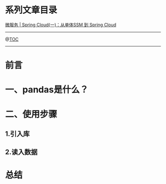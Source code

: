 # 系列文章目录

[微服务 | Spring Cloud(一)：从单体SSM 到 Spring Cloud](https://blog.csdn.net/zyndev/article/details/84102893)

---

@[TOC](文章目录)

---

# 前言



# 一、pandas是什么？
# 二、使用步骤
## 1.引入库




## 2.读入数据

# 总结
